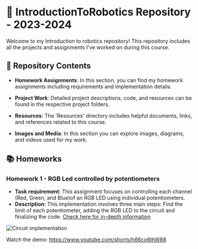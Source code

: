 # 🤖 IntroductionToRobotics Repository - 2023-2024

Welcome to my Introduction to robotics repository! This repository includes all the projects and assignments I've worked on during this course.

## 📁 Repository Contents

- **Homework Assignments**: In this section, you can find my homework assignments including requirements and implementation details.

- **Project Work**: Detailed project descriptions, code, and resources can be found in the respective project folders.

- **Resources**: The 'Resources' directory includes helpful documents, links, and references related to this course.

- **Images and Media**: In this section you can explore images, diagrams, and videos used for my work.

## 📚 Homeworks

### Homework 1 - RGB Led controlled by potentiometers

- **Task requirement**: This assignment focuses on controlling each channel (Red, Green, and Blue)of  an  RGB  LED  using  individual  potentiometers.
- **Description**: This implementation involves three main steps: Find the limit of each potentiometer, adding the RGB LED to the circuit and finalizing the code. [Check here for in-depth information](/Homeworks/Homework%20#1%20-%20RGB%20led%20controlled%20by%20potentiometer/implementation.md)

![Circuit implementation](/Homeworks/Homework%20#1%20-%20RGB%20led%20controlled%20by%20potentiometer/Screenshots%20and%20pictures/step2-circuit.jpg)

Watch the demo:
https://www.youtube.com/shorts/h66co6thW88